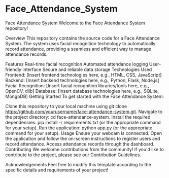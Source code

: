 # Face_Attendance_System
Face Attendance System
Welcome to the Face Attendance System repository!

Overview
This repository contains the source code for a Face Attendance System. The system uses facial recognition technology to automatically record attendance, providing a seamless and efficient way to manage attendance records.

Features
Real-time facial recognition
Automated attendance logging
User-friendly interface
Secure and reliable data storage
Technologies Used
Frontend: [Insert frontend technologies here, e.g., HTML, CSS, JavaScript]
Backend: [Insert backend technologies here, e.g., Python, Flask, Node.js]
Facial Recognition: [Insert facial recognition libraries/tools here, e.g., OpenCV, dlib]
Database: [Insert database technologies here, e.g., SQLite, MongoDB]
Getting Started
To get started with the Face Attendance System:

Clone this repository to your local machine using git clone https://github.com/yourusername/face-attendance-system.git.
Navigate to the project directory: cd face-attendance-system.
Install the required dependencies: pip install -r requirements.txt (or the appropriate command for your setup).
Run the application: python app.py (or the appropriate command for your setup).
Usage
Ensure your webcam is connected.
Open the application and follow the on-screen instructions to register users and record attendance.
Access attendance records through the dashboard.
Contributing
We welcome contributions from the community! If you'd like to contribute to the project, please see our Contribution Guidelines.


Acknowledgements
Feel free to modify this template according to the specific details and requirements of your project!
